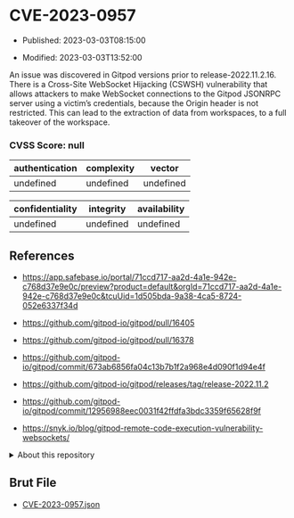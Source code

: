 # CVE-2023-0957

- Published: 2023-03-03T08:15:00

- Modified: 2023-03-03T13:52:00

An issue was discovered in Gitpod versions prior to release-2022.11.2.16. There is a Cross-Site WebSocket Hijacking (CSWSH) vulnerability that allows attackers to make WebSocket connections to the Gitpod JSONRPC server using a victim’s credentials, because the Origin header is not restricted. This can lead to the extraction of data from workspaces, to a full takeover of the workspace.

### CVSS Score: **null**

| authentication | complexity | vector |
| --- | --- | --- |
| undefined | undefined | undefined |

| confidentiality | integrity | availability |
| --- | --- | --- |
| undefined | undefined | undefined |

## References

* https://app.safebase.io/portal/71ccd717-aa2d-4a1e-942e-c768d37e9e0c/preview?product=default&orgId=71ccd717-aa2d-4a1e-942e-c768d37e9e0c&tcuUid=1d505bda-9a38-4ca5-8724-052e6337f34d

* https://github.com/gitpod-io/gitpod/pull/16405

* https://github.com/gitpod-io/gitpod/pull/16378

* https://github.com/gitpod-io/gitpod/commit/673ab6856fa04c13b7b1f2a968e4d090f1d94e4f

* https://github.com/gitpod-io/gitpod/releases/tag/release-2022.11.2

* https://github.com/gitpod-io/gitpod/commit/12956988eec0031f42ffdfa3bdc3359f65628f9f

* https://snyk.io/blog/gitpod-remote-code-execution-vulnerability-websockets/

<details>
<summary>About this repository</summary> 

  This repository is part of the project [Live Hack CVE](https://github.com/Live-Hack-CVE). Main website can be found [www.live-hack.org](https://www.live-hack.org) 
  
  Made by [Sn0wAlice](https://github.com/Sn0wAlice) for the people that care about security and need to have a feed of the latest CVEs. Hope you enjoy it, don't forget to star the repo and follow me on [Twitter](https://twitter.com/Sn0wAlice) and [Github](https://github.com/Sn0wAlice). And that is my [personnal website](https://www.alice-snow.me/)

  - [Home Page](https://github.com/Live-Hack-CVE)
  - [Framework](https://github.com/Live-Hack-CVE/cve-framework)
  - [CVE database](https://github.com/Live-Hack-CVE/full_database)
  - [Changelog](https://github.com/Live-Hack-CVE/Changelog)
</details>

## Brut File

* [CVE-2023-0957.json](https://raw.githubusercontent.com/Live-Hack-CVE/full_database/main/cves/2023/CVE-2023-0957.json)

